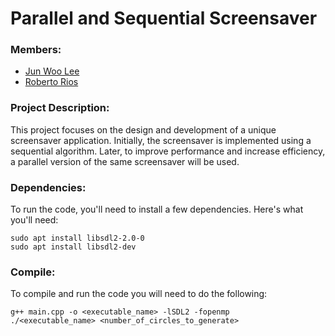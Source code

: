 # Parallel and Sequential Screensaver

### Members:
- [Jun Woo Lee](https://github.com/jwlh00)
- [Roberto Rios](https://github.com/robertriosm)

### Project Description:
This project focuses on the design and development of a unique screensaver application. Initially, the screensaver is implemented using a sequential algorithm. Later, to improve performance and increase efficiency, a parallel version of the same screensaver will be used.

### Dependencies:
To run the code, you'll need to install a few dependencies. Here's what you'll need:
```
sudo apt install libsdl2-2.0-0
sudo apt install libsdl2-dev
```

### Compile:
To compile and run the code you will need to do the following:
```
g++ main.cpp -o <executable_name> -lSDL2 -fopenmp
./<executable_name> <number_of_circles_to_generate>
```
